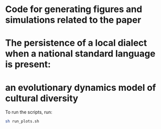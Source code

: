 # Code for generating figures and simulations related to the paper
# The persistence of a local dialect when a national standard language is present:
# an evolutionary dynamics model of cultural diversity

To run the scripts, run:
```bash
sh run_plots.sh
```


